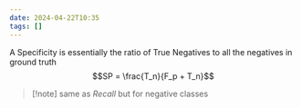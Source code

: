 ```yaml
---
date: 2024-04-22T10:35
tags: []
---
```

 A Specificity is essentially the ratio of True Negatives to all the negatives in ground truth
 $$SP = \frac{T_n}{F_p + T_n}$$
 >[!note] same as *Recall* but for negative classes

